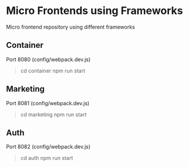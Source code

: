 # Micro Frontends using Frameworks
Micro frontend repository using different frameworks

## Container
Port 8080 (config/webpack.dev.js)
> cd container
> npm run start

## Marketing
Port 8081 (config/webpack.dev.js)
> cd marketing
> npm run start

## Auth
Port 8082 (config/webpack.dev.js)
> cd auth
> npm run start
